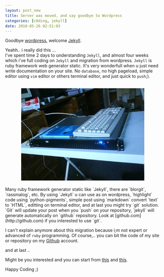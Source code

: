 ```yaml
--- 
layout: post_new
title: Server was moved, and say goodbye to Wordpress
categories: [c0ding, jekyll]
date: 2010-05-26 02:51:03
---
```


Goodbye <a href="http://wordpress.com" target="_new">wordpress</a>, welcome <a href="http://jekyllrb.com" target="_new">Jekyll</a>.

Yeahh.. i really did this ...<br/>
I've spent time 2 days to understanding `Jekyll`, and almost four weeks which i've full coding on `Jekyll` and migration from wordpress. `Jekyll` is ruby framework web generator static. It's very wonderfull when u just need write documentation on your site. No `database`, no high pageload, simple editor using `vim` editor or others terminal editor, and just quick to `push`;).  
<br/>
<center>
<img src="/images/server.jpg" border="0" />
</center>
<br/>
Many ruby framework generator static like `Jekyll`, there are `blorgit`, `rassmalog`, etc. By using `Jekyll` u can use as on wordpress, `highlight` code using `python-pigments`, simple post using `markdown` convert `text` to `HTML`, editting on terminal editor, and at last you might try `git` solution. `Git` will update your post when you `push` on your repository, `jekyll` will generate automatically on `github` repository. Look at [github.com](http://github.com) if you interested to use `git`. 

I can't explain anymore about this migration because i;m not expert or advanced of `ruby` programming. Of course,.. you can bit the code of my site or repository on my [Github](http://github.com/alinuxwebid/alinuxwebid.github.com) account.

and at last ..

Might be you interested and you can start from [this](http://wiki.github.com/mojombo/jekyll/blog-migrations) and [this](http://github.com).



Happy Coding ;)
